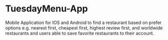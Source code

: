 # TuesdayMenu-App
Mobile Application for IOS and Android to find a restaurant based on prefer options e.g. nearest first, cheapest first, highest review first, and worldwide restaurants and users able to save favorite restaurants to their account.
